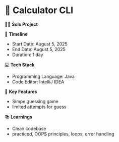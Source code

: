 # 🧮 Calculator CLI

🧑‍💻 **Solo Project**

📆 **Timeline**
- Start Date: August 5, 2025
- End Date: August 5, 2025
- Duration: 1 day

💻 **Tech Stack**
- Programming Language: Java
- Code Editor: IntelliJ IDEA

🎯 **Key Features**
- Simpe guessing game
- limited attempts for guess

📚 **Learnings**
- Clean codebase
- practiced, OOPS principles, loops, error handling
